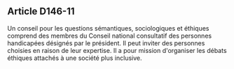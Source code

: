 ## Article D146-11

Un conseil pour les questions sémantiques, sociologiques et éthiques comprend des membres du Conseil
national consultatif des personnes handicapées désignés par le président. Il peut inviter des personnes
choisies en raison de leur expertise. Il a pour mission d'organiser les débats éthiques attachés à une société
plus inclusive.

